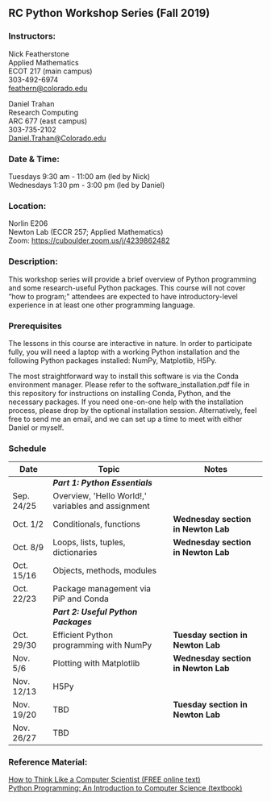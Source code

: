## RC Python Workshop Series (Fall 2019)

### Instructors:
Nick Featherstone  
Applied Mathematics  
ECOT 217  (main campus)  
303-492-6974  
feathern@colorado.edu  

Daniel Trahan  
Research Computing  
ARC 677  (east campus)  
303-735-2102  
Daniel.Trahan@Colorado.edu  

### Date & Time:
Tuesdays 9:30 am - 11:00 am  (led by Nick)  
Wednesdays 1:30 pm - 3:00 pm (led by Daniel)  

### Location:
Norlin E206  
Newton Lab (ECCR 257; Applied Mathematics)  
Zoom:  https://cuboulder.zoom.us/j/4239862482  

### Description:  
This workshop series will provide a brief overview of Python programming and some research-useful Python packages. This course will not cover “how to program;" attendees are expected to have introductory-level experience in at least one other programming language.  

### Prerequisites
The lessons in this course are interactive in nature.  In order to participate fully, you will need a laptop with a working Python installation and the following Python packages installed:  NumPy, Matplotlib, H5Py.  

The most straightforward way to install this software is via the Conda environment manager. Please refer to the software_installation.pdf file in this repository for instructions on installing Conda, Python, and the necessary packages.  If you need one-on-one help with the installation process, please drop by the optional installation session.  Alternatively, feel free to send me an email, and we can set up a time to meet with either Daniel or myself.  

### Schedule

Date       | Topic                                             | Notes 
-----------|---------------------------------------------------|----------------------
​          | **_Part 1: Python Essentials_**                   |​
Sep. 24/25 | Overview, 'Hello World!,' variables and assignment|  
Oct. 1/2   | Conditionals, functions                           |**Wednesday section in Newton Lab**  
Oct. 8/9   | Loops, lists, tuples, dictionaries                |**Wednesday section in Newton Lab**  
Oct. 15/16 | Objects, methods, modules                         |  
Oct. 22/23 | Package management via PiP and Conda              |  
​          | **_Part 2: Useful Python Packages_**               |​
Oct. 29/30 | Efficient Python programming with NumPy           |**Tuesday section in Newton Lab**  
Nov. 5/6   | Plotting with Matplotlib                          |**Wednesday section in Newton Lab**  
Nov. 12/13 | H5Py                                              |
Nov. 19/20 | TBD                                               |**Tuesday section in Newton Lab**  
Nov. 26/27 | TBD                                               |


### Reference Material: 
[How to Think Like a Computer Scientist (FREE online text)](http://openbookproject.net/thinkcs/python/english3e/)  
[Python Programming: An Introduction to Computer Science (textbook)](http://mcsp.wartburg.edu/zelle/python/)  



